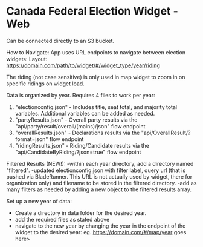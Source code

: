 # Canada Federal Election Widget - Web

Can be connected directly to an S3 bucket. 

How to Navigate: 
App uses URL endpoints to navigate between election widgets: 
Layout: 
  https://domain.com/path/to/widget/#/widget_type/year/riding
 
The riding (not case sensitive) is only used in map widget to zoom in on specific ridings on widget load. 

Data is organized by year. Requires 4 files to work per year: 

1.  "electionconfig.json" - Includes title, seat total, and majority total variables. Additional variables can be added as needed. 
2.  "partyResults.json" - Overall party results via the "api/party/result/overall/(mains)/json" flow endpoint
3.  "overallResults.json" - Declarations results via the "api/OverallResult/?format=json" flow endpoint
4.  "ridingResults.json" - Riding/Candidate results via the "api/CandidateByRiding/?json=true" flow endpoint

Filtered Results (NEW!): 
-within each year directory, add a directory named "filtered". 
-updated electionconfig.json with filter label, query url (that is pushed via BladeRunner. This URL is not actually used by widget, there for organization only) and filename to be stored in the filtered directory.
-add as many filters as needed by adding a new object to the filtered results array. 

Set up a new year of data: 
- Create a directory in data folder for the desired year. 
- add the required files as stated above
- navigate to the new year by changing the year in the endpoint of the widget to the desired year:
  eg. https://domain.com/#/map/year goes here>
